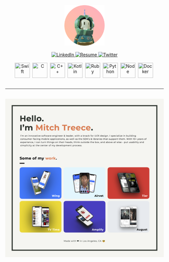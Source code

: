 <div id="header" align="center">
    <img src="assets/avatar.png" width=128/>
    <br>
    <br>
    <div id="badges">
        <a href="https://linkedin.com/in/mitchtreece">
            <img src="https://img.shields.io/badge/LinkedIn-0077b5?style=for-the-badge&logo=linkedin&logoColor=white" alt="LinkedIn"/>
        </a>
        <a href="https://github.com/mitchtreece/mitchtreece/raw/main/assets/resume.pdf">
            <img src="https://img.shields.io/badge/Resume-F37D4D?style=for-the-badge&logo=microsoftoffice&logoColor=white" alt="Resume"/>
        </a>
        <a href="https://twitter.com/mitchtreece">
            <img src="https://img.shields.io/badge/Twitter-1DA1F2?style=for-the-badge&logo=twitter&logoColor=white" alt="Twitter"/>
        </a>
    </div>
    <br>
    <div id="technology">
        <img src="https://cdn.simpleicons.org/swift/F37D4D" height="48" width="48" title="Swift"/>&nbsp;
        <img src="https://cdn.simpleicons.org/c/F37D4D" height="48" width="48" title="C"/>&nbsp;
        <img src="https://cdn.simpleicons.org/c++/F37D4D" height="48" width="48" title="C++"/>&nbsp;
        <img src="https://cdn.simpleicons.org/kotlin/F37D4D" height="48" width="48" title="Kotlin"/>&nbsp;
        <img src="https://cdn.simpleicons.org/ruby/F37D4D" height="48" width="48" title="Ruby"/>&nbsp;
        <img src="https://cdn.simpleicons.org/python/F37D4D" height="48" width="48" title="Python"/>&nbsp;
        <img src="https://cdn.simpleicons.org/node.js/F37D4D" height="48" width="48" title="Node"/>&nbsp;
        <img src="https://cdn.simpleicons.org/docker/F37D4D" height="48" width="48" title="Docker"/>&nbsp;
    </div>
</div>

<br>

---

<br>

<div id="resume" align="center">
    <a href="https://github.com/mitchtreece/mitchtreece/raw/main/assets/resume.pdf">
        <img src="assets/hero.png"/>
    </a>
</div>
